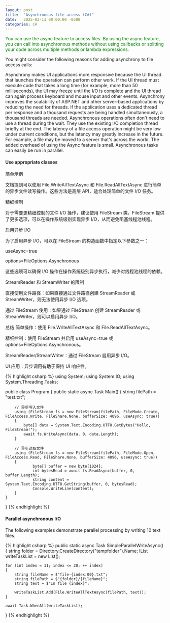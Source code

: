 ```yaml
---
layout: post
title:  "Asynchronous file access (C#)"
date:   2025-02-11 00:00:00 -0500
categories: C#
---
```


<span style="color: green;">You can use the async feature to access files. By using the async feature, you can call into asynchronous methods without using callbacks or splitting your code across multiple methods or lambda expressions.</span>

You might consider the following reasons for adding asynchrony to file access calls:

Asynchrony makes UI applications more responsive because the UI thread that launches the operation can perform other work. If the UI thread must execute code that takes a long time (for example, more than 50 milliseconds), the UI may freeze until the I/O is complete and the UI thread can again process keyboard and mouse input and other events.
Asynchrony improves the scalability of ASP.NET and other server-based applications by reducing the need for threads. If the application uses a dedicated thread per response and a thousand requests are being handled simultaneously, a thousand threads are needed. Asynchronous operations often don't need to use a thread during the wait. They use the existing I/O completion thread briefly at the end.
The latency of a file access operation might be very low under current conditions, but the latency may greatly increase in the future. For example, a file may be moved to a server that's across the world.
The added overhead of using the Async feature is small.
Asynchronous tasks can easily be run in parallel.

#### Use appropriate classes

简单示例

文档提到可以使用 File.WriteAllTextAsync 和 File.ReadAllTextAsync 进行简单的异步文件读写操作。这些方法是高层 API，适合处理简单的文件 I/O 任务。

精细控制

对于需要更精细控制的文件 I/O 操作，建议使用 FileStream 类。FileStream 提供了更多选项，可以在操作系统级别实现异步 I/O，从而避免阻塞线程池线程。

启用异步 I/O

为了启用异步 I/O，可以在 FileStream 的构造函数中指定以下参数之一：

useAsync=true

options=FileOptions.Asynchronous

这些选项可以确保 I/O 操作在操作系统级别异步执行，减少对线程池线程的依赖。

StreamReader 和 StreamWriter 的限制

直接使用文件路径：如果直接通过文件路径创建 StreamReader 或 StreamWriter，则无法使用异步 I/O 选项。

通过 FileStream 使用：如果通过 FileStream 创建 StreamReader 或 StreamWriter，则可以启用异步 I/O。

总结
简单操作：使用 File.WriteAllTextAsync 和 File.ReadAllTextAsync。

精细控制：使用 FileStream 并启用 useAsync=true 或 options=FileOptions.Asynchronous。

StreamReader/StreamWriter：通过 FileStream 启用异步 I/O。

UI 应用：异步调用有助于保持 UI 响应性。

{% highlight csharp %}
using System;
using System.IO;
using System.Threading.Tasks;

public class Program
{
    public static async Task Main()
    {
        string filePath = "test.txt";

        // 异步写入文件
        using (FileStream fs = new FileStream(filePath, FileMode.Create, FileAccess.Write, FileShare.None, bufferSize: 4096, useAsync: true))
        {
            byte[] data = System.Text.Encoding.UTF8.GetBytes("Hello, FileStream!");
            await fs.WriteAsync(data, 0, data.Length);
        }

        // 异步读取文件
        using (FileStream fs = new FileStream(filePath, FileMode.Open, FileAccess.Read, FileShare.None, bufferSize: 4096, useAsync: true))
        {
                byte[] buffer = new byte[1024];
                int bytesRead = await fs.ReadAsync(buffer, 0, buffer.Length);
                string content = System.Text.Encoding.UTF8.GetString(buffer, 0, bytesRead);
                Console.WriteLine(content);
        }
    }
}
{% endhighlight %}

#### Parallel asynchronous I/O

The following examples demonstrate parallel processing by writing 10 text files.

{% highlight csharp %}
public static async Task SimpleParallelWriteAsync()
{
    string folder = Directory.CreateDirectory("tempfolder").Name;
    IList<Task> writeTaskList = new List<Task>();

    for (int index = 11; index <= 20; ++ index)
    {
        string fileName = $"file-{index:00}.txt";
        string filePath = $"{folder}/{fileName}";
        string text = $"In file {index}";

        writeTaskList.Add(File.WriteAllTextAsync(filePath, text));
    }

    await Task.WhenAll(writeTaskList);
}
{% endhighlight %}

